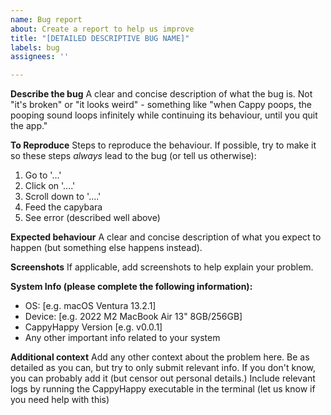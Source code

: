```yaml
---
name: Bug report
about: Create a report to help us improve
title: "[DETAILED DESCRIPTIVE BUG NAME]"
labels: bug
assignees: ''

---
```


**Describe the bug**
A clear and concise description of what the bug is. Not "it's broken" or "it looks weird" - something like "when Cappy poops, the pooping sound loops infinitely while continuing its behaviour, until you quit the app."

**To Reproduce**
Steps to reproduce the behaviour. If possible, try to make it so these steps *always* lead to the bug (or tell us otherwise):
1. Go to '...'
2. Click on '....'
3. Scroll down to '....'
4. Feed the capybara
4. See error (described well above)

**Expected behaviour**
A clear and concise description of what you expect to happen (but something else happens instead).

**Screenshots**
If applicable, add screenshots to help explain your problem.

**System Info (please complete the following information):**
 - OS: [e.g. macOS Ventura 13.2.1]
 - Device: [e.g. 2022 M2 MacBook Air 13" 8GB/256GB]
 - CappyHappy Version [e.g. v0.0.1]
 - Any other important info related to your system

**Additional context**
Add any other context about the problem here. Be as detailed as you can, but try to only submit relevant info. If you don't know, you can probably add it (but censor out personal details.)
Include relevant logs by running the CappyHappy executable in the terminal (let us know if you need help with this)

